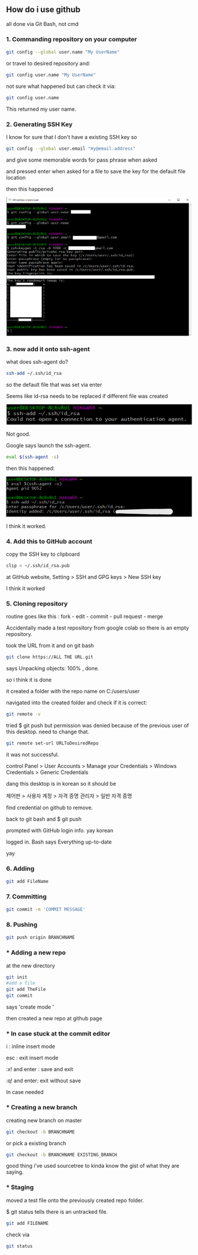 ## How do i use github

all done via Git Bash, not cmd

### 1. Commanding repository on your computer

``` bash
git config --global user.name "My UserName"	
```

or travel to desired repository and:

``` bash
git config user.name "My UserName"
```

not sure what happened but can check it via:

``` bash
git config user.name
```

This returned my user name.





### 2. Generating SSH Key

I know for sure that I don't have a existing SSH key so

``` bash
git config --global user.email "my@email.address"
```

and give some memorable words for pass phrase when asked

and pressed enter when asked for a file to save the key for the default file location

then this happened



![](https://github.com/viridis45/intro/blob/master/image/creatingssn.PNG)







### 3. now add it onto ssh-agent

what does ssh-agent do?



```bash
ssh-add ~/.ssh/id_rsa
```

so the default file that was set via enter

Seems like id-rsa needs to be replaced if different file was created

![](.\image\couldnot.png)

Not good.





Google says launch the ssh-agent.

```bash
eval $(ssh-agent -s)
```

then this happened:

![tempsnip](.\image\tempsnip.png)

I think it worked.





### 4. Add this to GitHub account

copy the SSH key to clipboard

```bash
clip < ~/.ssh/id_rsa.pub
```

at GitHub website, Setting > SSH and GPG keys > New SSH key 

I think it worked







### 5. Cloning repository

routine goes like this : fork - edit - commit - pull request - merge

Accidentally made a test repository from google colab so there is an empty repository.

took the URL from it and on git bash

```bash
git clone https://ALL THE URL.git
```

says Unpacking objects: 100% , done.

so i think it is done

it created a folder with the repo name on C:/users/user

navigated into the created folder and check if it is correct:

```bash
git remote -v
```



tried $ git push but permission was denied because of the previous user of this desktop. need to change that.

```bash
git remote set-url URLToDesiredRepo
```

it was not successful.



control Panel > User Accounts > Manage your Credentials > Windows Credentials > Generic Credentials

dang this desktop is in korean so it should be

제어판 > 사용자 계정 > 자격 증명 관리자 > 일반 자격 증명

find credential on github to remove.



back to git bash and $ git push

prompted with GitHub login info. yay korean

logged in. Bash says Everything up-to-date

yay



### 6. Adding

```bash
git add FileName
```

### 7. Committing

```bash
git commit -m 'COMMIT MESSAGE'
```

### 8. Pushing

```bash
git push origin BRANCHNAME
```









### * Adding a new repo

at the new directory 

```bash
git init
#add a file
git add TheFile
git commit
```

says 'create mode '

then created a new repo at github page





### * In case stuck at the commit editor

i : inline insert mode

esc : exit insert mode

:x! and enter : save and exit

:q! and enter: exit without save







In case needed

### * Creating a new branch

creating new branch on master

```bash
git checkout -b BRANCHNAME
```

or pick a existing branch

```bash
git checkout -b BRANCHNAME EXISTING_BRANCH
```

good thing i've used sourcetree to kinda know the gist of what they are saying.



### * Staging

moved a test file onto the previously created repo folder.

$ git status tells there is an untracked file.

```bash
git add FILENAME
```

check via

```bash
git status
```



















